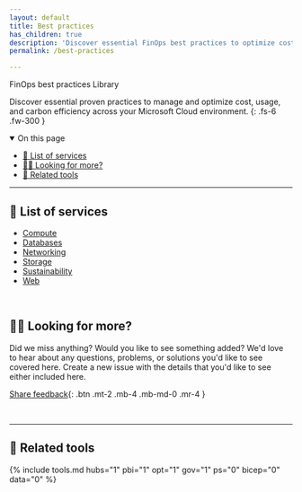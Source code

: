 ```yaml
---
layout: default
title: Best practices
has_children: true
description: 'Discover essential FinOps best practices to optimize cost efficiency and governance for your Azure resources.'
permalink: /best-practices

---
```


<span class="fs-9 d-block mb-4">FinOps best practices Library</span>

Discover essential proven practices to manage and optimize cost, usage, and carbon efficiency across your Microsoft Cloud environment.
{: .fs-6 .fw-300 }


<details open markdown="1">
   <summary class="fs-2 text-uppercase">On this page</summary>

- [📇 List of services](#-list-of-services)
- [🙋‍♀️ Looking for more?](#️-looking-for-more)
- [🧰 Related tools](#-related-tools)

</details>

---

## 📇 List of services

<!-- Sort list alphabetically for findability -->

- [Compute](compute/compute.md)
- [Databases](databases/databases.md)
- [Networking](networking/networking.md)
- [Storage](storage/storage.md)
- [Sustainability](sustainability/sustainability.md)
- [Web](web/web.md)


<br>

## 🙋‍♀️ Looking for more?

Did we miss anything? Would you like to see something added? We'd love to hear about any questions, problems, or solutions you'd like to see covered here. Create a new issue with the details that you'd like to see either included here.

[Share feedback](https://github.com/microsoft/finops-toolkit/issues/new/choose){: .btn .mt-2 .mb-4 .mb-md-0 .mr-4 }

<br>

---

## 🧰 Related tools

{% include tools.md hubs="1" pbi="1" opt="1" gov="1" ps="0" bicep="0" data="0" %}

<br>